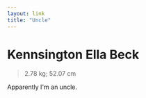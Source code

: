 ```yaml
---
layout: link
title: "Uncle"
---
```


# Kennsington Ella Beck

>   2.78 kg; 52.07 cm

Apparently I'm an uncle.




